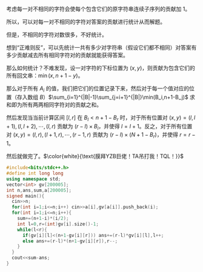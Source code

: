考虑每一对不相同的字符会使每个包含它们的原字符串连续子序列的贡献加 $1$。

所以，可以对每一对不相同的字符对答案的贡献进行统计从而解题。

但是，不相同的字符对数很多，不好统计。

想到“正难则反”，可以先统计一共有多少对字符串（假设它们都不相同）对答案有多少贡献减去所有相同字符对的贡献就能获得答案。

那么如何统计？不难发现，设一对字符的下标位置为 $(x,y)$，则贡献为包含它们的所有回文串：$\min(x,n+1-y)$。

那么对于所有 $A_i$ 的值，我们把它们的位置记录下来，然后对于每一个值对应的位置（存入数组 $B$）$\sum_{i=1}^{|B|-1}\sum_{j=i+1}^{|B|}\min(B_i,n+1-B_j)$ 求和即为所有两两相同字符对的贡献之和。

然后发现当当前计算区间 $[l,r]$ 在 $B_l<n+1-B_r$ 时，对于所有位置对 $(x,y)=(l,l+1),(l,l+2),\cdots,(l,r)$ 贡献为 $(r-l)\times B_i$，并使得 $l=l+1$。反之，对于所有位置对 $(x,y)=(l,r),(l+1,r),\cdots,(r-1,r)$ 贡献为 $(r-l)\times (N+1-B_r)$，并使得 $r=r-1$。

然后就做完了。$\color{white}{\text{膜拜YZB巨佬！TA吊打我！TQL！}}$

```cpp
#include<bits/stdc++.h>
#define int long long
using namespace std;
vector<int> gv[200005];
int n,ans,sum,a[200005];
signed main(){
  cin>>n;
  for(int i=1;i<=n;i++) cin>>a[i],gv[a[i]].push_back(i);
  for(int i=1;i<=n;i++){
    sum+=(n+1-i)*(i/2);
    int l=0,r=(int)gv[i].size()-1;
    while(l<r){
      if(gv[i][l]<(n+1-gv[i][r])) ans+=(r-l)*gv[i][l],l++;
      else ans+=(r-l)*(n+1-gv[i][r]),r--;
    }
  }
  cout<<sum-ans;
}
```